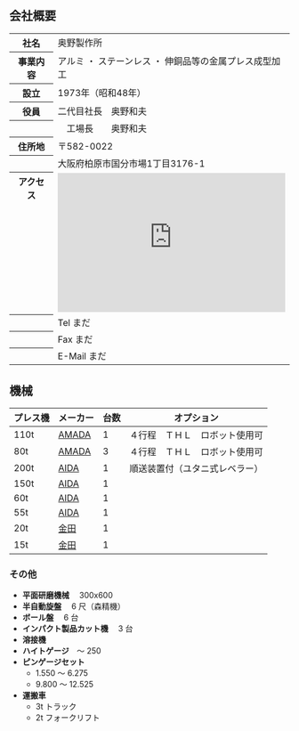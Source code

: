 ## 会社概要

<table class="noBorder">
  <tr>
    <th>社名</th>
    <td>奥野製作所</td>
  </tr>
  <tr>
    <th>事業内容</th>
    <td>アルミ ・ ステーンレス ・ 伸銅品等の金属プレス成型加工</td>
  </tr>
  <tr>
    <th>設立</th>
    <td>1973年（昭和48年）</td>
  </tr>
  <tr>
    <th>役員</th>
    <td>二代目社長　奥野和夫</td>
  </tr>
  <tr>
    <th></th>
    <td>　工場長　　奥野和夫</td>
  </tr>
  <tr>
    <th>住所地</th>
    <td>〒582-0022</td>
  </tr>
  <tr>
    <th></th>
    <td>大阪府柏原市国分市場1丁目3176-1</td>
  </tr>
  <tr>
    <th style="display: flex">アクセス</th>
    <td><iframe
	src="https://www.google.com/maps/embed?pb=!1m18!1m12!1m3!1d821.2981609109513!2d135.65297320667582!3d34.57400551854624!2m3!1f0!2f0!3f0!3m2!1i1024!2i768!4f13.1!3m3!1m2!1s0x6001289cc0000001%3A0x3636541c70e53652!2z5aWl6YeO6KO95L2c5omA!5e0!3m2!1sen!2sus!4v1714438618242!5m2!1sen!2sus"
	width="100%" height="250" style="border: 0" allowfullscreen="" loading="lazy"
	referrerpolicy="no-referrer-when-downgrade"></iframe></td>
  </tr>
  <tr>
    <th></th>
    <td>Tel まだ</td>
  </tr>
  <tr>
    <th></th>
    <td>Fax まだ</td>
  </tr>
  <tr>
    <th></th>
    <td>E-Mail まだ</td>
  </tr>
</table>

## 機械

| プレス機 | メーカー                         | 台数 | オプション                     |
| -------- | -------------------------------- | ---- | ------------------------------ |
| 110t     | [AMADA](https://www.amada.co.jp) | 1    | ４行程　ＴＨＬ　ロボット使用可 |
| 80t      | [AMADA](https://www.amada.co.jp) | 3    | ４行程　ＴＨＬ　ロボット使用可 |
| 200t     | [AIDA](https://www.aida.co.jp)   | 1    | 順送装置付（ユタニ式レベラー） |
| 150t     | [AIDA](https://www.aida.co.jp)   | 1    |                                |
| 60t      | [AIDA](https://www.aida.co.jp)   | 1    |                                |
| 55t      | [AIDA](https://www.aida.co.jp)   | 1    |                                |
| 20t      | [金田](http://www.kaneda-t.com/) | 1    |                                |
| 15t      | [金田](http://www.kaneda-t.com/) | 1    |                                |

### その他

- **平面研磨機械**　 300x600
- **半自動旋盤**　 6 尺（森精機）
- **ボール盤**　 6 台
- **インパクト製品カット機**　 3 台
- **溶接機**
- **ハイトゲージ**　～ 250
- **ピンゲージセット**
  - 1.550 ～ 6.275
  - 9.800 ～ 12.525
- **運搬車**
  - 3t トラック
  - 2t フォークリフト
